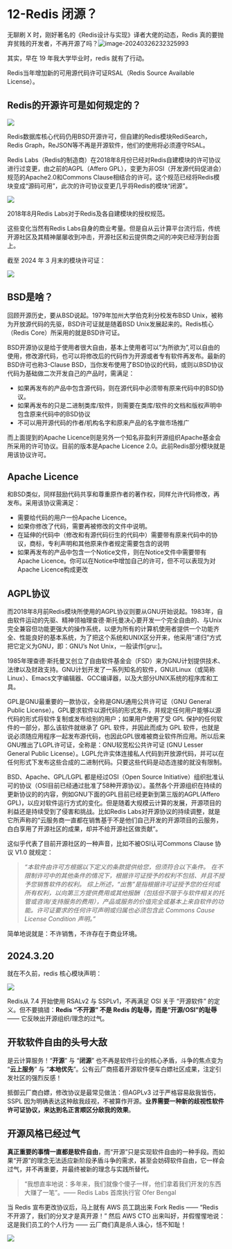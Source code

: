 # 12-Redis 闭源？

无聊刷 X 时，刚好著名的《Redis设计与实现》译者大佬的动态，Redis 真的要抛弃贫贱的开发者，不再开源了吗？![image-20240326232325993](https://codeselect.oss-cn-shanghai.aliyuncs.com/image-20240326232325993.png)

其实，早在 19 年我大学毕业时，redis 就有了行动。

Redis当年增加新的可用源代码许可证RSAL（Redis Source Available License）。

## Redis的开源许可是如何规定的？

![](https://codeselect.oss-cn-shanghai.aliyuncs.com/image-20240326233246037.png)

Redis数据库核心代码仍用BSD开源许可，但自建的Redis模块RediSearch，Redis Graph，ReJSON等不再是开源软件，他们的使用将必须遵守RSAL。

Redis Labs（Redis的制造商）在2018年8月份已经对Redis自建模块的许可协议进行过变更，由之前的AGPL（Affero GPL），变更为非OSI（开发源代码促进会）规范的Apache2.0和Commons Clause相结合的许可。这个规范已经将Redis模块变成“源码可用”，此次的许可协议变更几乎将Redis的模块“闭源”。

![](https://codeselect.oss-cn-shanghai.aliyuncs.com/image-20240326233426179.png)

2018年8月Redis Labs对于Redis及各自建模块的授权规范。

这些变化当然有Redis Labs自身的商业考量。但是自从云计算平台流行后，传统开源社区及其精神屡屡收到冲击，开源社区和云提供商之间的冲突已经浮到台面上。

截至 2024 年 3 月末的模块许可证：

![](https://codeselect.oss-cn-shanghai.aliyuncs.com/image-20240326233554525.png)

## BSD是啥？

回顾开源历史，要从BSD说起。1979年加州大学伯克利分校发布BSD Unix，被称为开放源代码的先驱，BSD许可证就是随着BSD Unix发展起来的。Redis核心（Redis Core）所采用的就是BSD许可证。

BSD开源协议是给于使用者很大自由，基本上使用者可以”为所欲为”,可以自由的使用，修改源代码，也可以将修改后的代码作为开源或者专有软件再发布。最新的BSD许可也称3-Clause BSD，当你发布使用了BSD协议的代码，或则以BSD协议代码为基础做二次开发自己的产品时，需满足：

- 如果再发布的产品中包含源代码，则在源代码中必须带有原来代码中的BSD协议。
- 如果再发布的只是二进制类库/软件，则需要在类库/软件的文档和版权声明中包含原来代码中的BSD协议
- 不可以用开源代码的作者/机构名字和原来产品的名字做市场推广

而上面提到的Apache Licence则是另外一个知名非盈利开源组织Apache基金会所采用的许可协议。目前的版本是Apache Licence 2.0。此前Redis部分模块就是用该协议许可。

## Apache Licence

和BSD类似，同样鼓励代码共享和尊重原作者的著作权，同样允许代码修改，再发布。采用该协议需满足：

- 需要给代码的用户一份Apache Licence。
- 如果你修改了代码，需要再被修改的文件中说明。
- 在延伸的代码中（修改和有源代码衍生的代码中）需要带有原来代码中的协议，商标，专利声明和其他原来作者规定需要包含的说明
- 如果再发布的产品中包含一个Notice文件，则在Notice文件中需要带有Apache Licence。你可以在Notice中增加自己的许可，但不可以表现为对Apache Licence构成更改

## AGPL协议

而2018年8月前Redis模块所使用的AGPL协议则要从GNU开始说起。1983年，自由软件运动的先驱、精神领袖理查德·斯托曼决心要开发一个完全自由的、与Unix完全兼容但功能更强大的操作系统，以便为所有的计算机使用者提供一个功能齐全、性能良好的基本系统，为了把这个系统和UNIX区分开来，他采用“递归”方式把它定义为GNU，即：GNU’s Not Unix，一般读作[gru:]。

1985年理查德·斯托曼又创立了自由软件基金会（FSD）来为GNU计划提供技术、法律以及财政支持。GNU计划开发了一系列知名的软件，GNU/Linux（或简称Linux）、Emacs文字编辑器、GCC编译器，以及大部分UNIX系统的程序库和工具。

GPL是GNU最重要的一款协议，全称是GNU通用公共许可证（GNU General Public License）。GPL要求软件以源代码的形式发布，并规定任何用户能够以源代码的形式将软件复制或发布给别的用户；如果用户使用了受 GPL 保护的任何软件的一部分，那么该软件就继承了 GPL 软件，并因此而成为 GPL 软件，也就是说必须随应用程序一起发布源代码，也因此GPL很难被商业软件所应用。所以后来GNU推出了LGPL许可证，全称是：GNU较宽松公共许可证 (GNU Lesser General Public License）。LGPL允许实体连接私人代码到开放源代码，并可以在任何形式下发布这些合成的二进制代码。只要这些代码是动态连接的就没有限制。

BSD、Apache、GPL/LGPL 都是经过OSI（Open Source Initiative）组织批准认可的协议（OSI目前已经通过批准了58种开源协议）。虽然各个开源组织在持续的更新协议的的内容，例如GNU下面的GPL目前已经更新到第三版的AGPL(Affero GPL)，以应对软件运行方式的变化。但是随着大规模云计算的发展，开源项目的利益还是持续受到了侵害和挑战。比如Redis Labs对开源协议的持续调整，就是它所声称的“云服务商一直都在销售基于不是他们自己开发的开源项目的云服务，白白享用了开源社区的成果，却并不给开源社区做贡献”。

这似乎代表了目前开源社区的一种声音，比如不被OSI认可Commons Clause 协议 V1.0 就规定：

> *“本软件由许可方根据以下定义的条款提供给您，但须符合以下条件。*
> *在不限制许可中的其他条件的情况下，根据许可证授予的权利不包括、并且不授予您销售软件的权利。*
> *综上所述，“出售”是指根据许可证授予您的任何或所有权利，以向第三方提供费用或其他报酬（包括但不限于与软件相关的托管或咨询/支持服务的费用），产品或服务的价值完全或基本上来自软件的功能。许可证要求的任何许可声明或归属也必须包含此 Commons Cause License Condition 声明。”*

简单地说就是：不许销售，不许存在于商业环境。

## 2024.3.20 

就在不久前，redis 核心模块声明：

![](https://codeselect.oss-cn-shanghai.aliyuncs.com/image-20240326234110833.png)

Redis从 7.4 开始使用 RSALv2 与 SSPLv1，不再满足 OSI 关于 “开源软件” 的定义。但不要搞错：**Redis “不开源” 不是 Redis 的耻辱，而是“开源/OSI”的耻辱** —— 它反映出开源组织/理念的过气。

## 开软软件自由的头号大敌

是云计算服务！“**开源**” 与 “**闭源**” 也不再是软件行业的核心矛盾，斗争的焦点变为 “**云上服务**” 与 “**本地优先**”。公有云厂商搭着开源软件便车白嫖社区成果，注定引发社区的强烈反感！

抵御云厂商白嫖，修改协议是最常见做法：但AGPLv3 过于严格容易敌我皆伤，SSPL 因为明确表达这种敌我歧视，不被算作开源。**业界需要一种新的歧视性软件许可证协议，来达到名正言顺区分敌我的效果**。

## 开源风格已经过气

**真正重要的事情一直都是软件自由**，而“开源”只是实现软件自由的一种手段。而如果“开源”的理念无法适应新阶段矛盾斗争的需求，甚至会妨碍软件自由，它一样会过气，并不再重要，并最终被新的理念与实践所替代。

> “我想直率地说：多年来，我们就像个傻子一样，他们拿着我们开发的东西大赚了一笔”。—— Redis Labs 首席执行官 Ofer Bengal

当 Redis 宣布更改协议后，马上就有 AWS 员工跳出来 Fork Redis —— “Redis 不开源了，我们的分叉才是真开源！” 然后 AWS CTO 出来叫好，并假惺惺地说：这是我们员工的个人行为 —— 云厂商们真是杀人诛心，恬不知耻！

![](https://media.greatfire.org/cdn-cgi/image/width=451/proxy/?url=https://mmbiz.qpic.cn/mmbiz_png/Wkpr3rA9wF293gNoicBEehmKsJcCEa4S9xfgOGCNe1k8EqnbmHFNjPMP5PCog2OxaGHrsmiaNkTAmo8ffiaY9jWZQ/640?wx_fmt=png&from=appmsg)